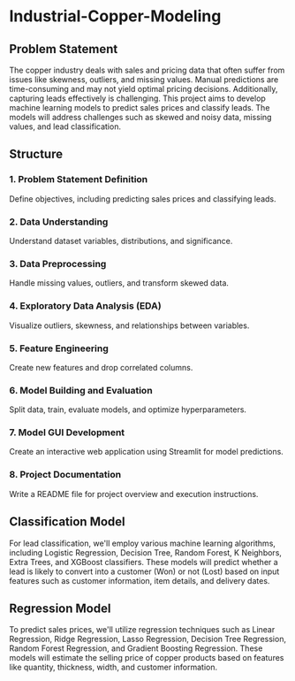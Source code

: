 # Industrial-Copper-Modeling

## Problem Statement
The copper industry deals with sales and pricing data that often suffer from issues like skewness, outliers, and missing values. Manual predictions are time-consuming and may not yield optimal pricing decisions. Additionally, capturing leads effectively is challenging. This project aims to develop machine learning models to predict sales prices and classify leads. The models will address challenges such as skewed and noisy data, missing values, and lead classification.

## Structure

### 1. Problem Statement Definition
Define objectives, including predicting sales prices and classifying leads.

### 2. Data Understanding
Understand dataset variables, distributions, and significance.

### 3. Data Preprocessing
Handle missing values, outliers, and transform skewed data.

### 4. Exploratory Data Analysis (EDA)
Visualize outliers, skewness, and relationships between variables.

### 5. Feature Engineering
Create new features and drop correlated columns.

### 6. Model Building and Evaluation
Split data, train, evaluate models, and optimize hyperparameters.

### 7. Model GUI Development
Create an interactive web application using Streamlit for model predictions.

### 8. Project Documentation
Write a README file for project overview and execution instructions.

## Classification Model
For lead classification, we'll employ various machine learning algorithms, including Logistic Regression, Decision Tree, Random Forest, K Neighbors, Extra Trees, and XGBoost classifiers. These models will predict whether a lead is likely to convert into a customer (Won) or not (Lost) based on input features such as customer information, item details, and delivery dates.

## Regression Model
To predict sales prices, we'll utilize regression techniques such as Linear Regression, Ridge Regression, Lasso Regression, Decision Tree Regression, Random Forest Regression, and Gradient Boosting Regression. These models will estimate the selling price of copper products based on features like quantity, thickness, width, and customer information.


